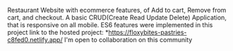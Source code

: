Restaurant Website with ecommerce features, of Add to cart, Remove from  cart, and checkout.
A basic CRUD(Create Read Update Delete) Application, that is responsive on all mobile.
ES6 features were implemented in this project
link to the hosted project: *https://floxybites-pastries-c8fed0.netlify.app/
I'm open to collaboration on this community

